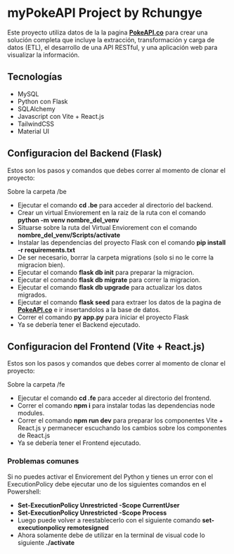 # myPokeAPI Project by Rchungye

Este proyecto utiliza datos de la la pagina **[PokeAPI.co](https://pokeapi.co/)** para crear una solución completa que incluye la extracción, transformación y carga de datos (ETL), el desarrollo de una API RESTful, y una aplicación web para visualizar la información.

## Tecnologías

- MySQL
- Python con Flask
- SQLAlchemy
- Javascript con Vite + React.js
- TailwindCSS
- Material UI

## Configuracion del Backend (Flask)

Estos son los pasos y comandos que debes correr al momento de clonar el proyecto:

Sobre la carpeta /be
- Ejecutar el comando **cd .be** para acceder al directorio del backend.
- Crear un virtual Enviorement en la raiz de la ruta con el comando **python -m venv nombre_del_venv**
- Situarse sobre la ruta del Virtual Enviorement con el comando **nombre_del_venv/Scripts/activate**
- Instalar las dependencias del proyecto Flask con el comando **pip install -r requirements.txt**
- De ser necesario, borrar la carpeta migrations (solo si no le corre la migracion bien).
- Ejecutar el comando **flask db init** para preparar la migracion.
- Ejecutar el comando **flask db migrate** para correr la migracion.
- Ejecutar el comando **flask db upgrade** para actualizar los datos migrados.
- Ejecutar el comando **flask seed** para extraer los datos de la pagina de **[PokeAPI.co](https://pokeapi.co/)** e ir insertandolos a la base de datos.
- Correr el comando **py app.py** para iniciar el proyecto Flask
- Ya se debería tener el Backend ejecutado.

## Configuracion del Frontend (Vite + React.js)

Estos son los pasos y comandos que debes correr al momento de clonar el proyecto:

Sobre la carpeta /fe
- Ejecutar el comando **cd .fe** para acceder al directorio del frontend.
- Correr el comando **npm i** para instalar todas las dependencias node modules.
- Correr el comando **npm run dev** para preparar los componentes Vite + React.js y permanecer escuchando los cambios sobre los componentes de React.js
- Ya se debería tener el Frontend ejecutado.

### Problemas comunes

Si no puedes activar el Enviorement del Python y tienes un error con el ExecutionPolicy debe ejecutar uno de los siguientes comandos en el Powershell:
- **Set-ExecutionPolicy Unrestricted -Scope CurrentUser**
- **Set-ExecutionPolicy Unrestricted -Scope Process**
- Luego puede volver a reestablecerlo con el siguiente comando **set-executionpolicy remotesigned**
- Ahora solamente debe de utilizar en la terminal de visual code lo siguiente **./activate**